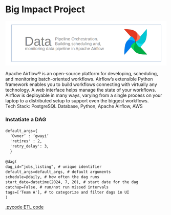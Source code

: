 # Big Impact Project

![Banner](assets/imgs/afbanner.png)

Apache Airflow® is an open-source platform for developing, scheduling, and monitoring batch-oriented workflows. Airflow’s extensible Python framework enables you to build workflows connecting with virtually any technology. A web interface helps manage the state of your workflows. Airflow is deployable in many ways, varying from a single process on your laptop to a distributed setup to support even the biggest workflows.  
Tech Stack: PostgreSQL Database, Python, Apache Airflow, AWS

### Instatiate a DAG
```
default_args={
  ‘Owner’ : ‘gwayi’
  'retires' : 2,
  'retry_delay': 3,
  }

@dag(
dag_id=”jobs_listing”, # unique identifier
default_args=default_args, # default arguments
schedule=@daily, # how often the dag runs
start_date=datetime(2024, 7, 20), # start date for the dag
catchup=False, # run/not run missed intervals
tags=['Team A'], # to categorize and filter dags in UI
)
```

[.pycode ETL code](etl.py)

